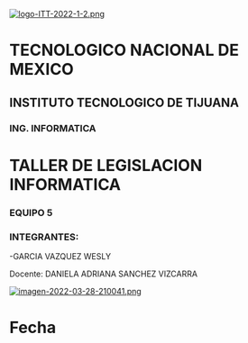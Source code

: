 [![logo-ITT-2022-1-2.png](https://i.postimg.cc/76Hnpms3/logo-ITT-2022-1-2.png)](https://postimg.cc/bG5nnHjr)
# TECNOLOGICO NACIONAL DE MEXICO
## INSTITUTO TECNOLOGICO DE TIJUANA
### ING. INFORMATICA
# TALLER DE LEGISLACION INFORMATICA
### EQUIPO 5
### INTEGRANTES:
-GARCIA VAZQUEZ WESLY

Docente:
DANIELA ADRIANA SANCHEZ VIZCARRA

[![imagen-2022-03-28-210041.png](https://i.postimg.cc/T11dHLzd/imagen-2022-03-28-210041.png)](https://postimg.cc/ctqGvH12)

# Fecha
